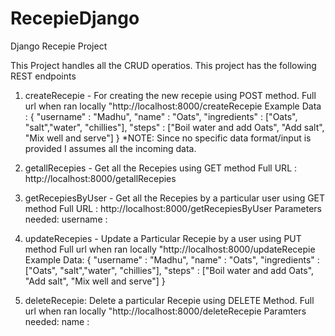 # RecepieDjango
Django Recepie Project

This Project handles all the CRUD operatios. This project has the following REST endpoints

1. createRecepie - For creating the new recepie using POST method. 
                   Full url when ran locally "http://localhost:8000/createRecepie
                   Example Data :
                                     {
	                                "username" : "Madhu",
	                                "name" : "Oats",
	                                "ingredients" : ["Oats", "salt","water", "chillies"],
	                                "steps" : ["Boil water and add Oats", "Add salt", "Mix well and serve"]
                                      }
      *NOTE: Since no specific data format/input is provided I assumes all the incoming data.
 
 2. getallRecepies - Get all the Recepies using GET method
                     Full URL : http://localhost:8000/getallRecepies
                  
 3. getRecepiesByUser -  Get all the Recepies by a particular user using GET method
                         Full URL : http://localhost:8000/getRecepiesByUser
                         Parameters needed: 
                                          username : <USER>

4. updateRecepies -  Update a Particular Recepie by a user using PUT method
                     Full url when ran locally "http://localhost:8000/updateRecepie
                     Example Data: {
	                                "username" : "Madhu",
	                                "name" : "Oats",
	                                "ingredients" : ["Oats", "salt","water", "chillies"],
	                                "steps" : ["Boil water and add Oats", "Add salt", "Mix well and serve"]
                                     }
 5. deleteRecepie:  Delete a particular Recepie using DELETE Method.
                    Full url when ran locally "http://localhost:8000/deleteRecepie
                    Paramters needed: 
                                     name : <RECEPIE-NAME>
 
 
                                      
                                     


